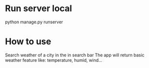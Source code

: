 # Run server local
python manage.py runserver

# How to use
Search weather of a city in the in search bar
The app will return basic weather feature like: temperature, humid, wind...

